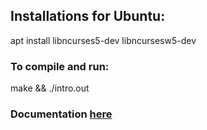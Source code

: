 ## Installations for Ubuntu:

apt install libncurses5-dev libncursesw5-dev

### To compile and run:
make && ./intro.out

### Documentation [here](http://www.ibiblio.org/pub/Linux/docs/HOWTO/other-formats/html_single/NCURSES-Programming-HOWTO.html)

